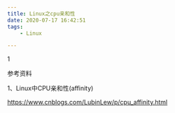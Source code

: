 ```yaml
---
title: Linux之cpu亲和性
date: 2020-07-17 16:42:51
tags:
	- Linux

---
```


1

参考资料

1、Linux中CPU亲和性(affinity)

https://www.cnblogs.com/LubinLew/p/cpu_affinity.html

